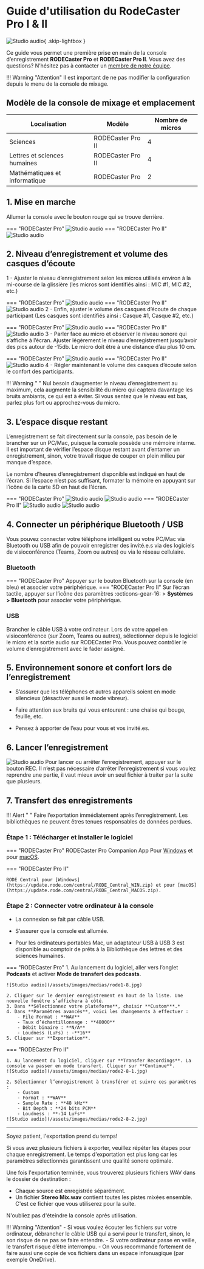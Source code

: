 # Guide d'utilisation du RodeCaster Pro I & II
![Studio audio](/assets/images/medias/studioaudiolsh.jpg){ .skip-lightbox }

Ce guide vous permet une première prise en main de la console d’enregistrement **RODECaster Pro** et **RODECaster Pro II**. Vous avez des questions? N’hésitez pas à contacter un [membre de notre équipe](https://www.notion.so/3928eea82c9140a29666f1158b164d0f?pvs=21).

!!! Warning "Attention" 
    Il est important de ne pas modifier la configuration depuis le menu de la console de mixage.

## Modèle de la console de mixage et emplacement

| Localisation | Modèle | Nombre de micros |
|------|------| ------|
| Sciences | RODECaster Pro II | 4 |
| Lettres et sciences humaines | RODECaster Pro II | 4 |
| Mathématiques et informatique | RODECaster Pro | 2 |


## 1. Mise en marche

Allumer la console avec le bouton rouge qui se trouve derrière.

=== "RODECaster Pro"
    ![Studio audio](/assets/images/medias/rode1-1.jpg)
=== "RODECaster Pro II"
    ![Studio audio](/assets/images/medias/rode2-1.jpg)

## 2. Niveau d’enregistrement et volume des casques d’écoute

1 - Ajuster le niveau d’enregistrement selon les micros utilisés environ à la mi-course de la glissière (les micros sont identifiés ainsi : MIC #1, MIC #2, etc.)

=== "RODECaster Pro"
    ![Studio audio](/assets/images/medias/rode1-2.jpg)
=== "RODECaster Pro II"
    ![Studio audio](/assets/images/medias/rode2-2.jpg)
2 - Enfin, ajuster le volume des casques d’écoute de chaque participant (Les casques sont identifiés ainsi : Casque #1, Casque #2, etc.)

=== "RODECaster Pro"
    ![Studio audio](/assets/images/medias/rode1-3.jpg)
=== "RODECaster Pro II"
    ![Studio audio](/assets/images/medias/rode2-3.jpg)
3 - Parler face au micro et observer le niveau sonore qui s’affiche à l’écran. Ajuster légèrement le niveau d’enregistrement jusqu’avoir des pics autour de -15db. Le micro doit être à une distance d’au plus 10 cm.

=== "RODECaster Pro"
    ![Studio audio](/assets/images/medias/rode1-4.jpg)
=== "RODECaster Pro II"
    ![Studio audio](/assets/images/medias/rode2-4.jpg)
4 - Régler maintenant le volume des casques d’écoute selon le confort des participants.

!!! Warning " "
    Nul besoin d’augmenter le niveau d’enregistrement au maximum, cela augmente la sensibilité du micro qui captera davantage les bruits ambiants, ce qui est à éviter. Si vous sentez que le niveau est bas, parlez plus fort ou approchez-vous du micro.

## 3. L’espace disque restant

L’enregistrement se fait directement sur la console, pas besoin de le brancher sur un PC/Mac, puisque la console possède une mémoire interne. Il est important de vérifier l’espace disque restant avant d’entamer un enregistrement, sinon, votre travail risque de couper en plein milieu par manque d’espace. 

Le nombre d’heures d’enregistrement disponible est indiqué en haut de l’écran. Si l’espace n’est pas suffisant, formater la mémoire en appuyant sur l’icône de la carte SD en haut de l’écran.

=== "RODECaster Pro"
    ![Studio audio](/assets/images/medias/rode1-5.jpg)
    ![Studio audio](/assets/images/medias/rode1-6.jpg)
=== "RODECaster Pro II"
    ![Studio audio](/assets/images/medias/rode2-5.jpg)
    ![Studio audio](/assets/images/medias/rode2-6.jpg)
## 4. Connecter un périphérique Bluetooth / USB

Vous pouvez connecter votre téléphone intelligent ou votre PC/Mac via Bluetooth ou USB afin de pouvoir enregistrer des invité.e.s via des logiciels de visioconférence (Teams, Zoom ou autres) ou via le réseau cellulaire.

### Bluetooth

=== "RODECaster Pro"
    Appuyer sur le bouton Bluetooth sur la console (en bleu) et associer votre périphérique.
=== "RODECaster Pro II"
    Sur l’écran tactile, appuyer sur l’icône des paramètres :octicons-gear-16: > **Systèmes > Bluetooth** pour associer votre périphérique.
### USB

Brancher le câble USB à votre ordinateur. Lors de votre appel en visioconférence (sur Zoom, Teams ou autres), sélectionner depuis le logiciel le micro et la sortie audio sur RODECaster Pro. Vous pouvez contrôler le volume d’enregistrement avec le fader assigné.

## 5. Environnement sonore et confort lors de l’enregistrement

- S’assurer que les téléphones et autres appareils soient en mode silencieux (désactiver aussi le mode vibreur).
  
- Faire attention aux bruits qui vous entourent : une chaise qui bouge, feuille, etc.
  
- Pensez à apporter de l’eau pour vous et vos invité.es.

## 6. Lancer l’enregistrement
![Studio audio](/assets/images/medias/rode2-7.jpg)
Pour lancer ou arrêter l’enregistrement, appuyer sur le bouton REC. Il n’est pas nécessaire d’arrêter l’enregistrement si vous voulez reprendre une partie, il vaut mieux avoir un seul fichier à traiter par la suite que plusieurs.

## 7. Transfert des enregistrements

!!! Alert " " 
    Faire l’exportation immédiatement après l’enregistrement. Les bibliothèques ne peuvent êtres tenues responsables de données perdues.

### Étape 1 : Télécharger et installer le logiciel

=== "RODECaster Pro"
    RODECaster Pro Companion App Pour [Windows](https://edge.rode.com/zip/page/3/modules/11/RCP%20Companion%20App%20Installer%20Windows.zip) et pour [macOS](https://edge.rode.com/zip/page/3/modules/11/RCP%20Companion%20App%20Installer%20Mac.zip).

=== "RODECaster Pro II"

    RODE Central pour [Windows](https://update.rode.com/central/RODE_Central_WIN.zip) et pour [macOS](https://update.rode.com/central/RODE_Central_MACOS.zip).

### Étape 2 : Connecter votre ordinateur à la console

- La connexion se fait par câble USB.
  
- S’assurer que la console est allumée.
  
- Pour les ordinateurs portables Mac, un adaptateur USB à USB 3 est disponible au comptoir de prêts à la Bibliothèque des lettres et des sciences humaines.

=== "RODECaster Pro"
    1. Au lancement du logiciel, aller vers l’onglet **Podcasts** et activer **Mode de transfert des podcasts**.
        
    ![Studio audio](/assets/images/medias/rode1-8.jpg)

    2. Cliquer sur le dernier enregistrement en haut de la liste. Une nouvelle fenêtre s’affichera à côté.
    3. Dans **Sélectionnez votre plateforme**, choisir **Custom***.*
    4. Dans **Paramètres avancés**, voici les changements à effectuer :
        - File Format : **WAV**
        - Taux d’échantillonnage : **48000**
        - Débit binaire : **N/A**
        - Loudness (LuFs) : -**16**
    5. Cliquer sur **Exportation**.

=== "RODECaster Pro II"

    1. Au lancement du logiciel, cliquer sur **Transfer Recordings**. La console va passer en mode transfert. Cliquer sur **Continue**.
    ![Studio audio](/assets/images/medias/rode2-8-1.jpg)
        
    2. Sélectionner l’enregistrement à transférer et suivre ces paramètres :
        - Custom
        - Format : **WAV**
        - Sample Rate : **48 kHz**
        - Bit Depth : **24 bits PCM**
        - Loudness : **-14 LuFs**
    ![Studio audio](/assets/images/medias/rode2-8-2.jpg)


--------------

Soyez patient, l'exportation prend du temps!

Si vous avez plusieurs fichiers à exporter, veuillez répéter les étapes pour chaque enregistrement.
Le temps d'exportation est plus long car les paramètres sélectionnés garantissent une qualité sonore optimale.

Une fois l'exportation terminée, vous trouverez plusieurs fichiers WAV dans le dossier de destination :

- Chaque source est enregistrée séparément.
- Un fichier **Stereo Mix.wav** contient toutes les pistes mixées ensemble. C'est ce fichier que vous utiliserez pour la suite.

N'oubliez pas d'éteindre la console après utilisation.

!!! Warning "Attention" 
    - Si vous voulez écouter les fichiers sur votre ordinateur, débrancher le câble USB qui a servi pour le transfert, sinon, le son risque de ne pas se faire entendre.
    - Si votre ordinateur passe en veille, le transfert risque d’être interrompu. 
    - On vous recommande fortement de faire aussi une copie de vos fichiers dans un espace infonuagique (par exemple OneDrive).